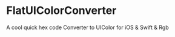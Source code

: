 FlatUIColorConverter
====================

 A cool quick hex code Converter to UIColor for iOS &amp; Swift &amp; Rgb
